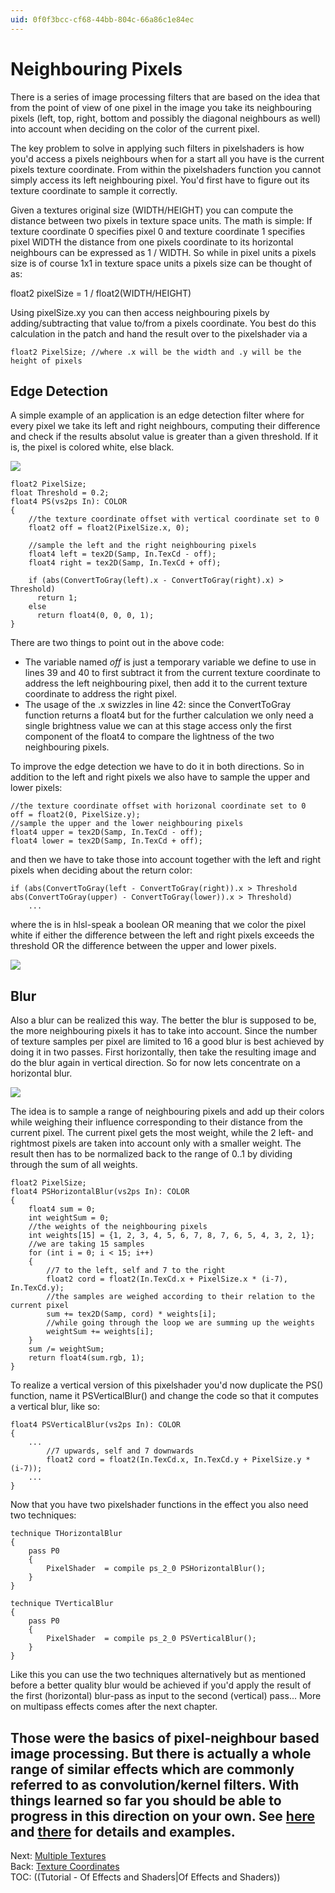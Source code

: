 ```yaml
---
uid: 0f0f3bcc-cf68-44bb-804c-66a86c1e84ec
---
```


# Neighbouring Pixels

There is a series of image processing filters that are based on the idea that from the point of view of one pixel in the image you take its neighbouring pixels (left, top, right, bottom and possibly the diagonal neighbours as well) into account when deciding on the color of the current pixel.  

The key problem to solve in applying such filters in pixelshaders is how you'd access a pixels neighbours when for a start all you have is the current pixels texture coordinate. From within the pixelshaders function you cannot simply access its left neighbouring pixel. You'd first have to figure out its texture coordinate to sample it correctly.   

Given a textures original size (WIDTH/HEIGHT) you can compute the distance between two pixels in texture space units. The math is simple: If texture coordinate 0 specifies pixel 0 and texture coordinate 1 specifies pixel WIDTH the distance from one pixels coordinate to its horizontal neighbours can be expressed as 1 / WIDTH. So while in pixel units a pixels size is of course 1x1 in texture space units a pixels size can be thought of as:  

 float2 pixelSize = 1 / float2(WIDTH/HEIGHT)

Using pixelSize.xy you can then access neighbouring pixels by adding/subtracting that value to/from a pixels coordinate. You best do this calculation in the patch and hand the result over to the pixelshader via a   
```hlsl  
float2 PixelSize; //where .x will be the width and .y will be the height of pixels
```  

## Edge Detection
A simple example of an application is an edge detection filter where for every pixel we take its left and right neighbours, computing their difference and check if the results absolut value is greater than a given threshold. If it is, the pixel is colored white, else black.   
  
![](~/img/edgedetect.png "")   
  
```hlsl  
float2 PixelSize;  
float Threshold = 0.2;  
float4 PS(vs2ps In): COLOR  
{  
    //the texture coordinate offset with vertical coordinate set to 0
    float2 off = float2(PixelSize.x, 0);
	
    //sample the left and the right neighbouring pixels
    float4 left = tex2D(Samp, In.TexCd - off);
    float4 right = tex2D(Samp, In.TexCd + off);
	
    if (abs(ConvertToGray(left).x - ConvertToGray(right).x) > Threshold)
      return 1;
    else
      return float4(0, 0, 0, 1);
}
```  
There are two things to point out in the above code:   
* The variable named *off* is just a temporary variable we define to use in lines 39 and 40 to first subtract it from the current texture coordinate to address the left neighbouring pixel, then add it to the current texture coordinate to address the right pixel.   
* The usage of the .x swizzles in line 42: since the ConvertToGray function returns a float4 but for the further calculation we only need a single brightness value we can at this stage access only the first component of the float4 to compare the lightness of the two neighbouring pixels.  

To improve the edge detection we have to do it in both directions. So in addition to the left and right pixels we also have to sample the upper and lower pixels:  
```hlsl  
//the texture coordinate offset with horizonal coordinate set to 0  
off = float2(0, PixelSize.y);  
//sample the upper and the lower neighbouring pixels  
float4 upper = tex2D(Samp, In.TexCd - off);  
float4 lower = tex2D(Samp, In.TexCd + off);
```  
and then we have to take those into account together with the left and right pixels when deciding about the return color:  
```hlsl  
if (abs(ConvertToGray(left - ConvertToGray(right)).x > Threshold  
abs(ConvertToGray(upper) - ConvertToGray(lower)).x > Threshold)  
    ...
```
where the is in hlsl-speak a boolean OR meaning that we color the pixel white if either the difference between the left and right pixels exceeds the threshold OR the difference between the upper and lower pixels.  
  
![](~/img/NeighbouringPixels-DirectXRenderer_2010.12.11-20.07.10.png "")   
  

## Blur
Also a blur can be realized this way. The better the blur is supposed to be, the more neighbouring pixels it has to take into account. Since the number of texture samples per pixel are limited to 16 a good blur is best achieved by doing it in two passes. First horizontally, then take the resulting image and do the blur again in vertical direction. So for now lets concentrate on a horizontal blur.  
  
![](~/img/NeighbouringPixels-DirectXRenderer_2010.12.11-20.11.26.png "")   
  
The idea is to sample a range of neighbouring pixels and add up their colors while weighing their influence corresponding to their distance from the current pixel. The current pixel gets the most weight, while the 2 left- and rightmost pixels are taken into account only with a smaller weight. The result then has to be normalized back to the range of 0..1 by dividing through the sum of all weights.   
```hlsl  
float2 PixelSize;  
float4 PSHorizontalBlur(vs2ps In): COLOR  
{  
    float4 sum = 0;
    int weightSum = 0;
    //the weights of the neighbouring pixels
    int weights[15] = {1, 2, 3, 4, 5, 6, 7, 8, 7, 6, 5, 4, 3, 2, 1};
    //we are taking 15 samples
    for (int i = 0; i < 15; i++)
    {
        //7 to the left, self and 7 to the right
        float2 cord = float2(In.TexCd.x + PixelSize.x * (i-7), In.TexCd.y);
        //the samples are weighed according to their relation to the current pixel
        sum += tex2D(Samp, cord) * weights[i];
        //while going through the loop we are summing up the weights
        weightSum += weights[i];
    }
    sum /= weightSum;
    return float4(sum.rgb, 1);
}
```  

To realize a vertical version of this pixelshader you'd now duplicate the PS() function, name it PSVerticalBlur() and change the code so that it computes a vertical blur, like so:  
```hlsl  
float4 PSVerticalBlur(vs2ps In): COLOR  
{  
    ...
        //7 upwards, self and 7 downwards
        float2 cord = float2(In.TexCd.x, In.TexCd.y + PixelSize.y * (i-7));
    ...
}
```  

Now that you have two pixelshader functions in the effect you also need two techniques:  
```hlsl  
technique THorizontalBlur  
{  
    pass P0
    {
        PixelShader  = compile ps_2_0 PSHorizontalBlur();
    }
}  

technique TVerticalBlur  
{  
    pass P0
    {
        PixelShader  = compile ps_2_0 PSVerticalBlur();
    }
}
```  
Like this you can use the two techniques alternatively but as mentioned before a better quality blur would be achieved if you'd apply the result of the first (horizontal) blur-pass as input to the second (vertical) pass... More on multipass effects comes after the next chapter.   

Those were the basics of pixel-neighbour based image processing. But there is actually a whole range of similar effects which are commonly referred to as convolution/kernel filters. With things learned so far you should be able to progress in this direction on your own. See <a href="http://micro.magnet.fsu.edu/primer/java/digitalimaging/processing/kernelmaskoperation/" class="extURL" target="_blank">here</a> and <a href="http://www.gamedev.net/reference/programming/features/imageproc/page2.asp" class="extURL" target="_blank">there</a> for details and examples.  
---  
Next: [Multiple Textures](xref:28981d7f-9b61-4d05-8bd6-7b1e87010a34)  
Back: [Texture Coordinates](xref:c201a678-d827-4b21-92b3-432203d15dd7)  
TOC: ((Tutorial - Of Effects and Shaders|Of Effects and Shaders))